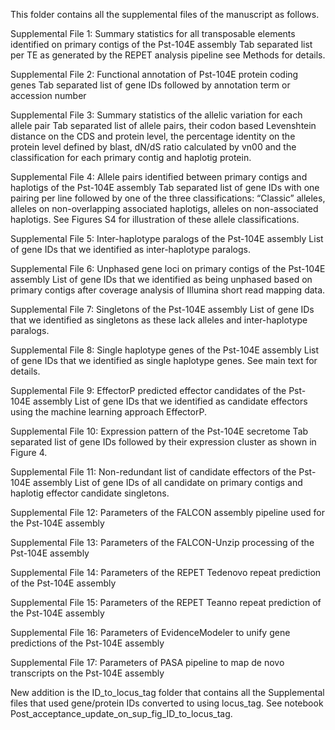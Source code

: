 This folder contains all the supplemental files of the manuscript as follows.

Supplemental File 1: Summary statistics for all transposable elements identified on primary contigs of the Pst-104E assembly 
Tab separated list per TE as generated by the REPET analysis pipeline see Methods for details.

Supplemental File 2: Functional annotation of Pst-104E protein coding genes
Tab separated list of gene IDs followed by annotation term or accession number

Supplemental File 3: Summary statistics of the allelic variation for each allele pair
Tab separated list of allele pairs, their codon based Levenshtein distance on the CDS and protein level, the percentage identity on the protein level defined by blast, dN/dS ratio calculated by vn00 and the classification for each primary contig and haplotig protein.

Supplemental File 4: Allele pairs identified between primary contigs and haplotigs of the Pst-104E assembly
Tab separated list of gene IDs with one pairing per line followed by one of the three classifications: “Classic” alleles, alleles on non-overlapping associated haplotigs, alleles on non-associated haplotigs. See Figures S4 for illustration of these allele classifications.

Supplemental File 5: Inter-haplotype paralogs of the Pst-104E assembly
List of gene IDs that we identified as inter-haplotype paralogs.

Supplemental File 6: Unphased gene loci on primary contigs of the Pst-104E assembly
List of gene IDs that we identified as being unphased based on primary contigs after coverage analysis of Illumina short read mapping data. 

Supplemental File 7: Singletons of the Pst-104E assembly
List of gene IDs that we identified as singletons as these lack alleles and inter-haplotype paralogs. 

Supplemental File 8: Single haplotype genes of the Pst-104E assembly
List of gene IDs that we identified as single haplotype genes. See main text for details. 

Supplemental File 9: EffectorP predicted effector candidates of the Pst-104E assembly
List of gene IDs that we identified as candidate effectors using the machine learning approach EffectorP.

Supplemental File 10: Expression pattern of the Pst-104E secretome
Tab separated list of gene IDs followed by their expression cluster as shown in Figure 4.

Supplemental File 11: Non-redundant list of candidate effectors of the Pst-104E assembly
List of gene IDs of all candidate on primary contigs and haplotig effector candidate singletons.

Supplemental File 12: Parameters of the FALCON assembly pipeline used for the Pst-104E assembly

Supplemental File 13: Parameters of the FALCON-Unzip processing of the Pst-104E assembly

Supplemental File 14: Parameters of the REPET Tedenovo repeat prediction of the Pst-104E assembly

Supplemental File 15: Parameters of the REPET Teanno repeat prediction of the Pst-104E assembly

Supplemental File 16: Parameters of EvidenceModeler to unify gene predictions of the Pst-104E assembly

Supplemental File 17: Parameters of PASA pipeline to map de novo transcripts on the Pst-104E assembly

New addition is the ID_to_locus_tag folder that contains all the Supplemental files that used gene/protein IDs
converted to using locus_tag. See notebook Post_acceptance_update_on_sup_fig_ID_to_locus_tag.
